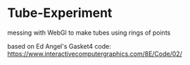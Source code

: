 # Tube-Experiment
messing with WebGl to make tubes using rings of points

 based on Ed Angel's Gasket4 code: https://www.interactivecomputergraphics.com/8E/Code/02/
